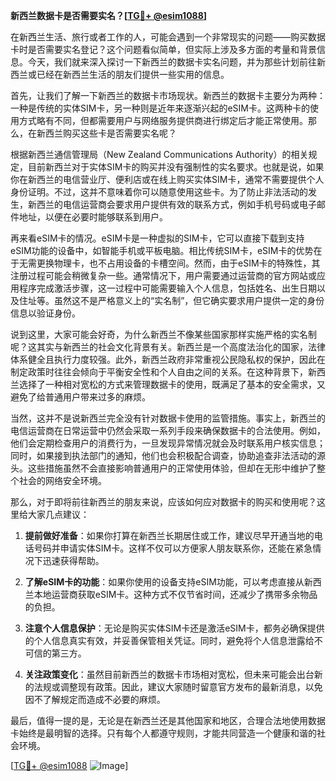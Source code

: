 **新西兰数据卡是否需要实名？[[TG💪+ @esim1088](https://t.me/s/esim1088)]**

在新西兰生活、旅行或者工作的人，可能会遇到一个非常现实的问题——购买数据卡时是否需要实名登记？这个问题看似简单，但实际上涉及多方面的考量和背景信息。今天，我们就来深入探讨一下新西兰的数据卡实名问题，并为那些计划前往新西兰或已经在新西兰生活的朋友们提供一些实用的信息。

首先，让我们了解一下新西兰的数据卡市场现状。新西兰的数据卡主要分为两种：一种是传统的实体SIM卡，另一种则是近年来逐渐兴起的eSIM卡。这两种卡的使用方式略有不同，但都需要用户与网络服务提供商进行绑定后才能正常使用。那么，在新西兰购买这些卡是否需要实名呢？

根据新西兰通信管理局（New Zealand Communications Authority）的相关规定，目前新西兰对于实体SIM卡的购买并没有强制性的实名要求。也就是说，如果你在新西兰的电信营业厅、便利店或在线上购买实体SIM卡，通常不需要提供个人身份证明。不过，这并不意味着你可以随意使用这些卡。为了防止非法活动的发生，新西兰的电信运营商会要求用户提供有效的联系方式，例如手机号码或电子邮件地址，以便在必要时能够联系到用户。

再来看eSIM卡的情况。eSIM卡是一种虚拟的SIM卡，它可以直接下载到支持eSIM功能的设备中，如智能手机或平板电脑。相比传统SIM卡，eSIM卡的优势在于无需更换物理卡，也不占用设备的卡槽空间。然而，由于eSIM卡的特殊性，其注册过程可能会稍微复杂一些。通常情况下，用户需要通过运营商的官方网站或应用程序完成激活步骤，这一过程中可能需要输入个人信息，包括姓名、出生日期以及住址等。虽然这不是严格意义上的“实名制”，但它确实要求用户提供一定的身份信息以验证身份。

说到这里，大家可能会好奇，为什么新西兰不像某些国家那样实施严格的实名制呢？这其实与新西兰的社会文化背景有关。新西兰是一个高度法治化的国家，法律体系健全且执行力度较强。此外，新西兰政府非常重视公民隐私权的保护，因此在制定政策时往往会倾向于平衡安全性和个人自由之间的关系。在这种背景下，新西兰选择了一种相对宽松的方式来管理数据卡的使用，既满足了基本的安全需求，又避免了给普通用户带来过多的麻烦。

当然，这并不是说新西兰完全没有针对数据卡使用的监管措施。事实上，新西兰的电信运营商在日常运营中仍然会采取一系列手段来确保数据卡的合法使用。例如，他们会定期检查用户的消费行为，一旦发现异常情况就会及时联系用户核实信息；同时，如果接到执法部门的通知，他们也会积极配合调查，协助追查非法活动的源头。这些措施虽然不会直接影响普通用户的正常使用体验，但却在无形中维护了整个社会的网络安全环境。

那么，对于即将前往新西兰的朋友来说，应该如何应对数据卡的购买和使用呢？这里给大家几点建议：

1. **提前做好准备**：如果你打算在新西兰长期居住或工作，建议尽早开通当地的电话号码并申请实体SIM卡。这样不仅可以方便家人朋友联系你，还能在紧急情况下迅速获得帮助。

2. **了解eSIM卡的功能**：如果你使用的设备支持eSIM功能，可以考虑直接从新西兰本地运营商获取eSIM卡。这种方式不仅节省时间，还减少了携带多余物品的负担。

3. **注意个人信息保护**：无论是购买实体SIM卡还是激活eSIM卡，都务必确保提供的个人信息真实有效，并妥善保管相关凭证。同时，避免将个人信息泄露给不可信的第三方。

4. **关注政策变化**：虽然目前新西兰的数据卡市场相对宽松，但未来可能会出台新的法规或调整现有政策。因此，建议大家随时留意官方发布的最新消息，以免因不了解规定而造成不必要的麻烦。

最后，值得一提的是，无论是在新西兰还是其他国家和地区，合理合法地使用数据卡始终是最明智的选择。只有每个人都遵守规则，才能共同营造一个健康和谐的社会环境。

[[TG💪+ @esim1088](https://t.me/s/esim1088) ![Image](https://i.postimg.cc/4NQfJmqS/Snipaste-2025-05-13-00-14-12.png)]